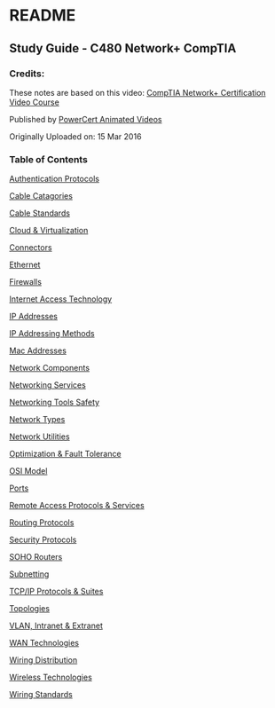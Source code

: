 # README

## Study Guide - C480 Network+ CompTIA 

### Credits: 

These notes are based on this video: [CompTIA Network+ Certification Video Course](https://hooktube.com/watch?v=vrh0epPAC5w) 

Published by [PowerCert Animated Videos](https://hooktube.com/channel/UCJQJ4GjTiq5lmn8czf8oo0Q)

Originally Uploaded on: 15 Mar 2016

### Table of Contents 

[Authentication Protocols](https://github.com/cloudanarch/NetworkNotes/blob/master/AuthProtocols.md)

[Cable Catagories](https://github.com/cloudanarch/NetworkNotes/blob/master/CableCategories.md)

[Cable Standards](https://github.com/cloudanarch/NetworkNotes/blob/master/CableStandards.md)

[Cloud & Virtualization](https://github.com/cloudanarch/NetworkNotes/blob/master/CloudVirtualization.md)

[Connectors](https://github.com/cloudanarch/NetworkNotes/blob/master/Connectors.md)

[Ethernet]()

[Firewalls](https://github.com/cloudanarch/NetworkNotes/blob/master/Firewalls.md)

[Internet Access Technology](https://github.com/cloudanarch/NetworkNotes/blob/master/InternetAccessTech.md)

[IP Addresses](https://github.com/cloudanarch/NetworkNotes/blob/master/ipAddresses.md)

[IP Addressing Methods](https://github.com/cloudanarch/NetworkNotes/blob/master/ipAddressingMethods.md)

[Mac Addresses](https://github.com/cloudanarch/NetworkNotes/blob/master/MacAddress.md)

[Network Components](https://github.com/cloudanarch/NetworkNotes/blob/master/NetworkComponents.md)

[Networking Services](https://github.com/cloudanarch/NetworkNotes/blob/master/NetworkingServices.md)

[Networking Tools Safety](https://github.com/cloudanarch/NetworkNotes/blob/master/NetworkingToolsSafety.md)

[Network Types](https://github.com/cloudanarch/NetworkNotes/blob/master/NetworkTypes.md)

[Network Utilities]()

[Optimization & Fault Tolerance](https://github.com/cloudanarch/NetworkNotes/blob/master/OptimizationFaultTolerance.md)

[OSI Model](https://github.com/cloudanarch/NetworkNotes/blob/master/osiModel.md)

[Ports](https://github.com/cloudanarch/NetworkNotes/blob/master/Ports.md)

[Remote Access Protocols & Services](https://github.com/cloudanarch/NetworkNotes/blob/master/RemoteAccessProServ.md)

[Routing Protocols](https://github.com/cloudanarch/NetworkNotes/blob/master/RoutingProtocols.md)

[Security Protocols]()

[SOHO Routers]()

[Subnetting](https://github.com/cloudanarch/NetworkNotes/blob/master/Subnetting.md)

[TCP/IP Protocols & Suites](https://github.com/cloudanarch/NetworkNotes/blob/master/tcpIpProtocolSuites.md)

[Topologies](https://github.com/cloudanarch/NetworkNotes/blob/master/Topologies.md)

[VLAN, Intranet & Extranet](https://github.com/cloudanarch/NetworkNotes/blob/master/VlanIntranetExtranet.md)

[WAN Technologies](https://github.com/cloudanarch/NetworkNotes/blob/master/WanTechnologies.md)

[Wiring Distribution](https://github.com/cloudanarch/NetworkNotes/blob/master/WiringDistribution.md)

[Wireless Technologies](https://github.com/cloudanarch/NetworkNotes/blob/master/WiringStandards.md)

[Wiring Standards](https://github.com/cloudanarch/NetworkNotes/blob/master/WiringStandards.md)